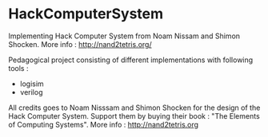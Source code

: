 # HackComputerSystem
Implementing Hack Computer System from Noam Nissam and Shimon Shocken. More info : http://nand2tetris.org/

Pedagogical project consisting of different implementations with following tools :
- logisim
- verilog

All credits goes to Noam Nisssam and Shimon Shocken for the design of the Hack Computer System.
Support them by buying their book : "The Elements of Computing Systems".
More info : http://nand2tetris.org




